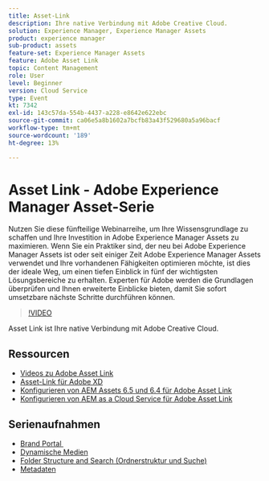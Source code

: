 ```yaml
---
title: Asset-Link
description: Ihre native Verbindung mit Adobe Creative Cloud.
solution: Experience Manager, Experience Manager Assets
product: experience manager
sub-product: assets
feature-set: Experience Manager Assets
feature: Adobe Asset Link
topic: Content Management
role: User
level: Beginner
version: Cloud Service
type: Event
kt: 7342
exl-id: 143c57da-554b-4437-a228-e8642e622ebc
source-git-commit: ca06e5a8b1602a7bcfb83a43f529680a5a96bacf
workflow-type: tm+mt
source-wordcount: '189'
ht-degree: 13%

---
```


# Asset Link - Adobe Experience Manager Asset-Serie

Nutzen Sie diese fünfteilige Webinarreihe, um Ihre Wissensgrundlage zu schaffen und Ihre Investition in Adobe Experience Manager Assets zu maximieren. Wenn Sie ein Praktiker sind, der neu bei Adobe Experience Manager Assets ist oder seit einiger Zeit Adobe Experience Manager Assets verwendet und Ihre vorhandenen Fähigkeiten optimieren möchte, ist dies der ideale Weg, um einen tiefen Einblick in fünf der wichtigsten Lösungsbereiche zu erhalten. Experten für Adobe werden die Grundlagen überprüfen und Ihnen erweiterte Einblicke bieten, damit Sie sofort umsetzbare nächste Schritte durchführen können.

>[!VIDEO](https://video.tv.adobe.com/v/332127/?quality=12&learn=on&hidetitle=true)

Asset Link ist Ihre native Verbindung mit Adobe Creative Cloud.

## Ressourcen

* [Videos zu Adobe Asset Link](https://experienceleague.adobe.com/docs/experience-manager-learn/assets/adobe-asset-link/launch-adobe-asset-link.html?lang=de)
* [Asset-Link für Adobe XD](https://helpx.adobe.com/enterprise/admin-guide.html/enterprise/using/adobe-asset-link-for-xd.ug.html)
* [Konfigurieren von AEM Assets 6.5 und 6.4 für Adobe Asset Link](https://helpx.adobe.com/enterprise/using/configure-aem-assets-6-for-asset-link.html)
* [Konfigurieren von AEM as a Cloud Service für Adobe Asset Link](https://helpx.adobe.com/de/enterprise/admin-guide.html/enterprise/using/configure-aem-assets-for-asset-link.ug.html)

## Serienaufnahmen

* [Brand Portal ](brand-portal.md)
* [Dynamische Medien](dynamic-media.md)
* [Folder Structure and Search (Ordnerstruktur und Suche)](folder-structure-search.md)
* [Metadaten](metadata.md)
